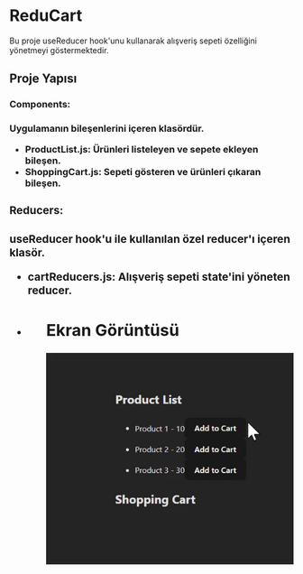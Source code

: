 <h1> ReduCart</h1>

Bu proje useReducer hook'unu kullanarak alışveriş sepeti özelliğini yönetmeyi göstermektedir.

<h2> Proje Yapısı </h2>


<h3>Components: <h3> Uygulamanın bileşenlerini içeren klasördür.
<ul>
<li>
<b>ProductList.js: <b> Ürünleri listeleyen ve sepete ekleyen bileşen.
</li>
<li><b>ShoppingCart.js: <b>Sepeti gösteren ve ürünleri çıkaran bileşen.</li>
</ul>

<h3>Reducers: <h3> useReducer hook'u ile kullanılan özel reducer'ı içeren klasör.
<ul>
<li><b>cartReducers.js:<b> Alışveriş sepeti state'ini yöneten reducer.<li>
<ul>


<h2>Ekran Görüntüsü</h2>

![](./src/reducart.gif)
